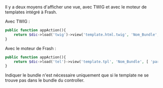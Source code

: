 Il y a deux moyens d'afficher une vue, avec TWIG et avec le moteur de templates intégré à Frash.

Avec TWIG :
```php
public function appAction(){
    return $dic->load('twig')->view('template.html.twig', 'Nom_Bundle', [ 'param' => 'value' ]);
}
```

Avec le moteur de Frash :
```php
public function appAction(){
    return $dic->load('tel')->view('template.tpl', 'Nom_Bundle', [ 'param' => 'value' ]);
}
```

Indiquer le bundle n'est nécessaire uniquement que si le template ne se trouve pas dans le bundle du controller.